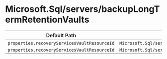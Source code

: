 # Microsoft.Sql/servers/backupLongTermRetentionVaults

| Default Path | Alias |
|---|---|
| `properties.recoveryServicesVaultResourceId` | `Microsoft.Sql/servers/backupLongTermRetentionVaults/recoveryServicesVaultResourceId` |
| `properties.recoveryServicesVaultResourceId` | `Microsoft.Sql/servers/backupLongTermRetentionVaults/RegisteredVault.recoveryServicesVaultResourceId` |

